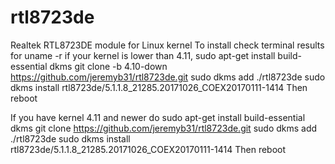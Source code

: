 # rtl8723de
Realtek RTL8723DE module for Linux kernel 
To install check terminal results for uname -r
 if your kernel is lower than 4.11, 
sudo apt-get install build-essential dkms
git clone -b 4.10-down https://github.com/jeremyb31/rtl8723de.git
sudo dkms add ./rtl8723de
sudo dkms install rtl8723de/5.1.1.8_21285.20171026_COEX20170111-1414
Then reboot

If you have kernel 4.11 and newer do
sudo apt-get install build-essential dkms
git clone https://github.com/jeremyb31/rtl8723de.git
sudo dkms add ./rtl8723de
sudo dkms install rtl8723de/5.1.1.8_21285.20171026_COEX20170111-1414
Then reboot
